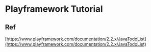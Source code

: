 # Playframework Tutorial

## Ref
[https://www.playframework.com/documentation/2.2.x/JavaTodoList](https://www.playframework.com/documentation/2.2.x/JavaTodoList)

